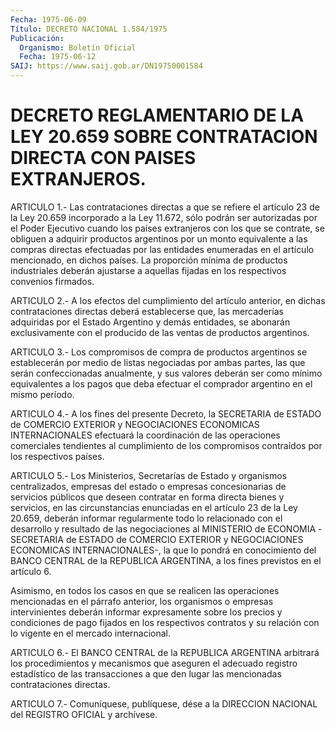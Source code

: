 ```yaml
---
Fecha: 1975-06-09
Título: DECRETO NACIONAL 1.584/1975
Publicación:
  Organismo: Boletín Oficial
  Fecha: 1975-06-12
SAIJ: https://www.saij.gob.ar/DN19750001584
---
```

# DECRETO REGLAMENTARIO DE LA LEY 20.659 SOBRE CONTRATACION DIRECTA CON PAISES EXTRANJEROS.

<a id="1"></a>
ARTICULO  1.-  Las contrataciones directas a que se refiere el artículo 23 de la Ley  20.659  incorporado  a  la  Ley 11.672, sólo podrán  ser  autorizadas por el Poder Ejecutivo cuando  los  países extranjeros con  los  que  se  contrate,  se  obliguen  a  adquirir productos  argentinos  por  un  monto  equivalente  a  las  compras directas  efectuadas  por  las  entidades enumeradas en el artículo mencionado, en dichos países. La  proporción  mínima  de  productos industriales    deberán    ajustarse  a  aquellas  fijadas  en  los respectivos convenios firmados.

<a id="2"></a>
ARTICULO  2.-  A  los  efectos  del  cumplimiento del artículo anterior,  en  dichas contrataciones directas  deberá  establecerse que, las mercaderías  adquiridas  por  el  Estado Argentino y demás entidades,  se  abonarán  exclusivamente con el  producido  de  las ventas de productos argentinos.

<a id="3"></a>
ARTICULO 3.- Los compromisos de compra de productos argentinos se establecerán  por  medio  de listas negociadas por ambas partes, las que serán confeccionadas anualmente,  y sus valores deberán ser como  mínimo  equivalentes  a  los  pagos  que  deba   efectuar  el comprador argentino en el mismo período.

<a id="4"></a>
ARTICULO 4.- A los fines del presente Decreto, la SECRETARIA de ESTADO de COMERCIO EXTERIOR y NEGOCIACIONES ECONOMICAS INTERNACIONALES   efectuará  la  coordinación  de  las  operaciones comerciales  tendientes    al    cumplimiento  de  los  compromisos contraídos por los respectivos países.

<a id="5"></a>
ARTICULO  5.-  Los  Ministerios,  Secretarías  de  Estado  y organismos    centralizados,    empresas   del  estado  o  empresas concesionarias de servicios públicos que deseen  contratar en forma directa bienes y servicios, en las circunstancias  enunciadas en el artículo  23  de la Ley 20.659, deberán informar regularmente  todo lo relacionado  con  el desarrollo y resultado de las negociaciones al  MINISTERIO  de  ECONOMIA  -SECRETARIA  de  ESTADO  de  COMERCIO EXTERIOR y NEGOCIACIONES  ECONOMICAS  INTERNACIONALES-,  la  que lo pondrá    en   conocimiento  del  BANCO  CENTRAL  de  la  REPUBLICA ARGENTINA, a los fines previstos en el artículo 6.

Asimismo, en todos  los  casos  en  que se realicen las operaciones mencionadas  en  el  párrafo anterior, los  organismos  o  empresas intervinientes deberán  informar  expresamente  sobre los precios y condiciones  de  pago  fijados  en los respectivos contratos  y  su relación con lo vigente en el mercado internacional.

<a id="6"></a>
ARTICULO  6.-  El  BANCO  CENTRAL  de  la  REPUBLICA ARGENTINA arbitrará los procedimientos y mecanismos que aseguren  el adecuado registro  estadístico  de  las  transacciones  a que den lugar  las mencionadas contrataciones directas.

<a id="7"></a>
ARTICULO  7.-  Comuníquese,  publíquese,  dése  a la DIRECCION NACIONAL del REGISTRO OFICIAL y archívese.